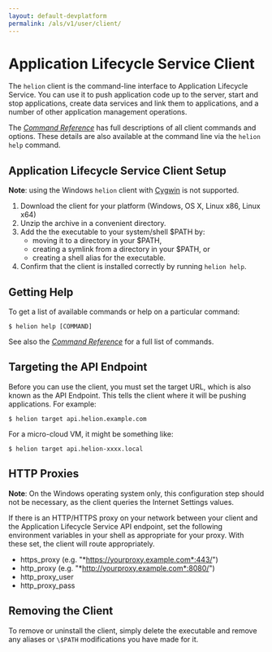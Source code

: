```yaml
---
layout: default-devplatform
permalink: /als/v1/user/client/
---
```

<!--PUBLISHED-->

Application Lifecycle Service Client[](#helion-client "Permalink to this headline")
=================================================================

The `helion` client is the command-line interface
to Application Lifecycle Service. You can use it to push application code up to the server,
start and stop applications, create data services and link them to
applications, and a number of other application management operations.

The [*Command
Reference*](/als/v1/user/reference/client-ref/#command-ref-client) has full
descriptions of all client commands and options. These details are also
available at the command line via the `helion help` command.

Application Lifecycle Service Client Setup[](#helion-client-setup "Permalink to this headline")
-----------------------------------------------------------------------------
**Note**: using the Windows `helion` client with
[Cygwin](http://www.cygwin.com/) is not supported.

1.  Download the client for your platform (Windows, OS X, Linux x86,
    Linux x64)
2.  Unzip the archive in a convenient directory.
3.  Add the the executable to your system/shell \$PATH by:
	-   moving it to a directory in your \$PATH,
	-   creating a symlink from a directory in your \$PATH, or
	-   creating a shell alias for the executable.
4.  Confirm that the client is installed correctly by running
    `helion help`.



Getting Help[](#getting-help "Permalink to this headline")
-----------------------------------------------------------

To get a list of available commands or help on a particular command:

    $ helion help [COMMAND]

See also the [*Command
Reference*](/als/v1/user/reference/client-ref/#command-ref-client) for a full
list of commands.

Targeting the API Endpoint[](#targeting-the-api-endpoint "Permalink to this headline")
---------------------------------------------------------------------------------------

Before you can use the client, you must set the target URL, which is also known
as the API Endpoint. This tells the client where it will be pushing
applications. For example:

    $ helion target api.helion.example.com

For a micro-cloud VM, it might be something like:

    $ helion target api.helion-xxxx.local

HTTP Proxies[](#http-proxies "Permalink to this headline")
-----------------------------------------------------------
**Note**: On the Windows operating system only, this configuration step should not be necessary, as the client queries the Internet Settings
values. 

If there is an HTTP/HTTPS proxy on your network between your client and
the Application Lifecycle Service API endpoint, set the following environment variables in
your shell as appropriate for your proxy. With these set, the client will route
appropriately.

-   https\_proxy (e.g. "*https://yourproxy.example.com*:443/")
-   http\_proxy (e.g. "*http://yourproxy.example.com*:8080/")
-   http\_proxy\_user
-   http\_proxy\_pass

 

Removing the Client[](#removing-the-client "Permalink to this headline")
-------------------------------------------------------------------------

To remove or uninstall the client, simply delete the executable and remove any
aliases or `\$PATH` modifications you have made for it.